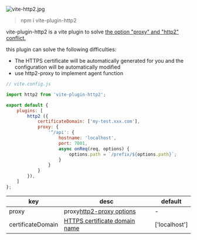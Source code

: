 ![vite-http2.jpg](http://tva1.sinaimg.cn/large/005KcNyUly1gzhr1ei0b4j30gj04hjrg.jpg)

[](https://)

> npm i vite-plugin-http2


vite-plugin-http2 is a vite plugin to solve [the option "proxy" and "http2" conflict.](https://github.com/vitejs/vite/issues/484)

this plugin can solve the following difficulties:

- The HTTPS certificate will be automatically generated for you and the configuration will be automatically modified
- use http2-proxy to implement agent function

```javascript
// vite.config.js

import http2 from 'vite-plugin-http2';

export default {
    plugins: [
        http2 ({
            certificateDomain: ['my-test.xxx.com'],
            proxy: {
                '^/api': {
                    hostname: 'localhost',
                    port: 7001,
                    async onReq(req, options) {
                        options.path = `/prefix/${options.path}`;
                    }
                }
            }
        }),
    ]
};

```


| key               | desc                                                                                        | default       |
| ------------------- | --------------------------------------------------------------------------------------------- | --------------- |
| proxy             | proxy[http2-proxy options](https://github.com/nxtedition/node-http2-proxy#options)          | -             |
| certificateDomain | [HTTPS certificate domain name](https://github.com/davewasmer/devcert#multiple-domains-san) | ['localhost'] |
